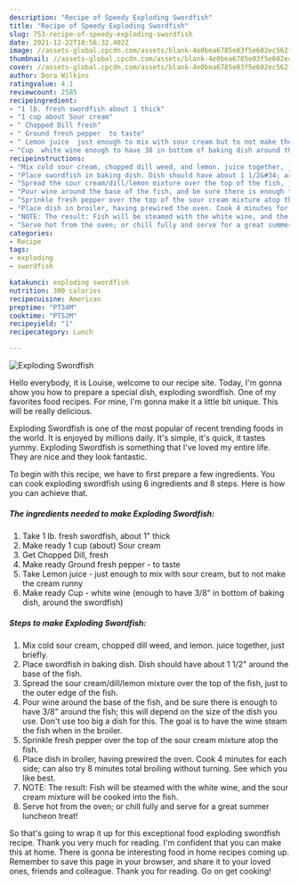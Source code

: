 ```yaml
---
description: "Recipe of Speedy Exploding Swordfish"
title: "Recipe of Speedy Exploding Swordfish"
slug: 753-recipe-of-speedy-exploding-swordfish
date: 2021-12-22T18:56:32.402Z
image: //assets-global.cpcdn.com/assets/blank-4e0bea6785e03f5e602ec562f230caae08da540cada707380b4fe1bbebba43da.png
thumbnail: //assets-global.cpcdn.com/assets/blank-4e0bea6785e03f5e602ec562f230caae08da540cada707380b4fe1bbebba43da.png
cover: //assets-global.cpcdn.com/assets/blank-4e0bea6785e03f5e602ec562f230caae08da540cada707380b4fe1bbebba43da.png
author: Dora Wilkins
ratingvalue: 4.1
reviewcount: 2585
recipeingredient:
- "1 lb. fresh swordfish about 1 thick"
- "1 cup about Sour cream"
- " Chopped Dill fresh"
- " Ground fresh pepper  to taste"
- " Lemon juice  just enough to mix with sour cream but to not make the cream runny"
- "Cup  white wine enough to have 38 in bottom of baking dish around the swordfish"
recipeinstructions:
- "Mix cold sour cream, chopped dill weed, and lemon. juice together, just briefly."
- "Place swordfish in baking dish. Dish should have about 1 1/2&#34; around the base of the fish."
- "Spread the sour cream/dill/lemon mixture over the top of the fish, just to the outer edge of the fish."
- "Pour wine around the base of the fish, and be sure there is enough to have 3/8&#34; around the fish; this will depend on the size of the dish you use. Don&#39;t use too big a dish for this. The goal is to have the wine steam the fish when in the broiler."
- "Sprinkle fresh pepper over the top of the sour cream mixture atop the fish."
- "Place dish in broiler, having prewired the oven. Cook 4 minutes for each side; can also try 8 minutes total broiling without turning. See which you like best."
- "NOTE: The result: Fish will be steamed with the white wine, and the sour cream mixture will be cooked into the fish."
- "Serve hot from the oven; or chill fully and serve for a great summer luncheon treat!"
categories:
- Recipe
tags:
- exploding
- swordfish

katakunci: exploding swordfish 
nutrition: 300 calories
recipecuisine: American
preptime: "PT34M"
cooktime: "PT52M"
recipeyield: "1"
recipecategory: Lunch

---
```



![Exploding Swordfish](//assets-global.cpcdn.com/assets/blank-4e0bea6785e03f5e602ec562f230caae08da540cada707380b4fe1bbebba43da.png)

Hello everybody, it is Louise, welcome to our recipe site. Today, I'm gonna show you how to prepare a special dish, exploding swordfish. One of my favorites food recipes. For mine, I'm gonna make it a little bit unique. This will be really delicious.



Exploding Swordfish is one of the most popular of recent trending foods in the world. It is enjoyed by millions daily. It's simple, it's quick, it tastes yummy. Exploding Swordfish is something that I've loved my entire life. They are nice and they look fantastic.


To begin with this recipe, we have to first prepare a few ingredients. You can cook exploding swordfish using 6 ingredients and 8 steps. Here is how you can achieve that.

<!--inarticleads1-->

##### The ingredients needed to make Exploding Swordfish:

1. Take 1 lb. fresh swordfish, about 1&#34; thick
1. Make ready 1 cup (about) Sour cream
1. Get  Chopped Dill, fresh
1. Make ready  Ground fresh pepper - to taste
1. Take  Lemon juice - just enough to mix with sour cream, but to not make the cream runny
1. Make ready Cup - white wine (enough to have 3/8&#34; in bottom of baking dish, around the swordfish)




<!--inarticleads2-->

##### Steps to make Exploding Swordfish:

1. Mix cold sour cream, chopped dill weed, and lemon. juice together, just briefly.
1. Place swordfish in baking dish. Dish should have about 1 1/2&#34; around the base of the fish.
1. Spread the sour cream/dill/lemon mixture over the top of the fish, just to the outer edge of the fish.
1. Pour wine around the base of the fish, and be sure there is enough to have 3/8&#34; around the fish; this will depend on the size of the dish you use. Don&#39;t use too big a dish for this. The goal is to have the wine steam the fish when in the broiler.
1. Sprinkle fresh pepper over the top of the sour cream mixture atop the fish.
1. Place dish in broiler, having prewired the oven. Cook 4 minutes for each side; can also try 8 minutes total broiling without turning. See which you like best.
1. NOTE: The result: Fish will be steamed with the white wine, and the sour cream mixture will be cooked into the fish.
1. Serve hot from the oven; or chill fully and serve for a great summer luncheon treat!




So that's going to wrap it up for this exceptional food exploding swordfish recipe. Thank you very much for reading. I'm confident that you can make this at home. There is gonna be interesting food in home recipes coming up. Remember to save this page in your browser, and share it to your loved ones, friends and colleague. Thank you for reading. Go on get cooking!
